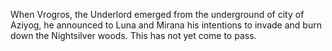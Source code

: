 When Vrogros, the  Underlord emerged from the underground of city of Aziyog, he announced to Luna and Mirana his intentions to invade and burn down the Nightsilver woods. This has not yet come to pass.
